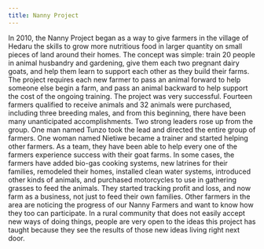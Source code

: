 ```yaml
---
title: Nanny Project
---
```

In 2010, the Nanny Project began as a way to give farmers in the village of Hedaru the skills to grow more nutritious food in larger quantity on small pieces of land around their homes. The concept was simple: train 20 people in animal husbandry and gardening, give them each two pregnant dairy goats, and help them learn to support each other as they build their farms. The project requires each new farmer to pass an animal forward to help someone else begin a farm, and pass an animal backward to help support the cost of the ongoing training. The project was very successful. Fourteen farmers qualified to receive animals and 32 animals were purchased, including three breeding males, and from this beginning, there have been many unanticipated accomplishments. Two strong leaders rose up from the group. One man named Tunzo took the lead and directed the entire group of farmers. One woman named Nietiwe became a trainer and started helping other farmers. As a team, they have been able to help every one of the farmers experience success with their goat farms. In some cases, the farmers have added bio-gas cooking systems, new latrines for their families, remodeled their homes, installed clean water systems, introduced other kinds of animals, and purchased motorcycles to use in gathering grasses to feed the animals. They started tracking profit and loss, and now farm as a business, not just to feed their own families. Other farmers in the area are noticing the progress of our Nanny Farmers and want to know how they too can participate. In a rural community that does not easily accept new ways of doing things, people are very open to the ideas this project has taught because they see the results of those new ideas living right next door.